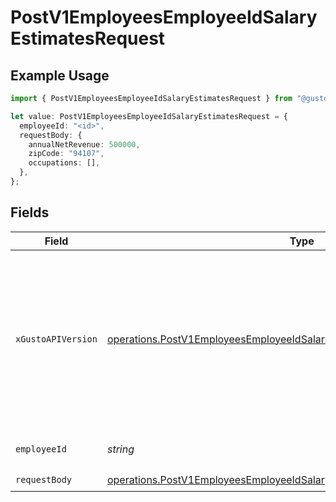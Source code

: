 # PostV1EmployeesEmployeeIdSalaryEstimatesRequest

## Example Usage

```typescript
import { PostV1EmployeesEmployeeIdSalaryEstimatesRequest } from "@gusto/embedded-api/models/operations/postv1employeesemployeeidsalaryestimates.js";

let value: PostV1EmployeesEmployeeIdSalaryEstimatesRequest = {
  employeeId: "<id>",
  requestBody: {
    annualNetRevenue: 500000,
    zipCode: "94107",
    occupations: [],
  },
};
```

## Fields

| Field                                                                                                                                                                                                                        | Type                                                                                                                                                                                                                         | Required                                                                                                                                                                                                                     | Description                                                                                                                                                                                                                  |
| ---------------------------------------------------------------------------------------------------------------------------------------------------------------------------------------------------------------------------- | ---------------------------------------------------------------------------------------------------------------------------------------------------------------------------------------------------------------------------- | ---------------------------------------------------------------------------------------------------------------------------------------------------------------------------------------------------------------------------- | ---------------------------------------------------------------------------------------------------------------------------------------------------------------------------------------------------------------------------- |
| `xGustoAPIVersion`                                                                                                                                                                                                           | [operations.PostV1EmployeesEmployeeIdSalaryEstimatesHeaderXGustoAPIVersion](../../models/operations/postv1employeesemployeeidsalaryestimatesheaderxgustoapiversion.md)                                                       | :heavy_minus_sign:                                                                                                                                                                                                           | Determines the date-based API version associated with your API call. If none is provided, your application's [minimum API version](https://docs.gusto.com/embedded-payroll/docs/api-versioning#minimum-api-version) is used. |
| `employeeId`                                                                                                                                                                                                                 | *string*                                                                                                                                                                                                                     | :heavy_check_mark:                                                                                                                                                                                                           | The UUID of the employee                                                                                                                                                                                                     |
| `requestBody`                                                                                                                                                                                                                | [operations.PostV1EmployeesEmployeeIdSalaryEstimatesRequestBody](../../models/operations/postv1employeesemployeeidsalaryestimatesrequestbody.md)                                                                             | :heavy_check_mark:                                                                                                                                                                                                           | N/A                                                                                                                                                                                                                          |